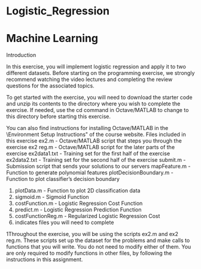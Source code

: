 # Logistic_Regression
# Machine Learning

Introduction

In this exercise, you will implement logistic regression and apply it to two different datasets. Before starting on the programming exercise, we strongly recommend watching the video lectures and completing the review questions for the associated topics.

To get started with the exercise, you will need to download the starter code and unzip its contents to the directory where you wish to complete the exercise. If needed, use the cd command in Octave/MATLAB to change to this directory before starting this exercise.

You can also find instructions for installing Octave/MATLAB in the \Environment Setup Instructions" of the course website. Files included in this exercise ex2.m - Octave/MATLAB script that steps you through the exercise ex2 reg.m - Octave/MATLAB script for the later parts of the exercise ex2data1.txt - Training set for the first half of the exercise ex2data2.txt - Training set for the second half of the exercise submit.m - Submission script that sends your solutions to our servers mapFeature.m - Function to generate polynomial features plotDecisionBoundary.m - Function to plot classifier’s decision boundary

1. plotData.m - Function to plot 2D classification data
2. sigmoid.m - Sigmoid Function
3. costFunction.m - Logistic Regression Cost Function
4. predict.m - Logistic Regression Prediction Function
5. costFunctionReg.m - Regularized Logistic Regression Cost
6. indicates files you will need to complete
   
1Throughout the exercise, you will be using the scripts ex2.m and ex2 reg.m. These scripts set up the dataset for the problems and make calls to functions that you will write. You do not need to modify either of them. You are only required to modify functions in other files, by following the instructions in this assignment.
